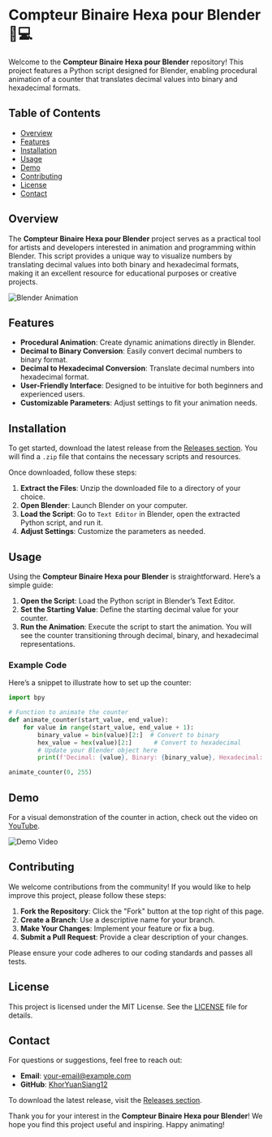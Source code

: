 # Compteur Binaire Hexa pour Blender 🎨💻

Welcome to the **Compteur Binaire Hexa pour Blender** repository! This project features a Python script designed for Blender, enabling procedural animation of a counter that translates decimal values into binary and hexadecimal formats. 

## Table of Contents
- [Overview](#overview)
- [Features](#features)
- [Installation](#installation)
- [Usage](#usage)
- [Demo](#demo)
- [Contributing](#contributing)
- [License](#license)
- [Contact](#contact)

## Overview

The **Compteur Binaire Hexa pour Blender** project serves as a practical tool for artists and developers interested in animation and programming within Blender. This script provides a unique way to visualize numbers by translating decimal values into both binary and hexadecimal formats, making it an excellent resource for educational purposes or creative projects.

![Blender Animation](https://example.com/blender-animation.png)

## Features

- **Procedural Animation**: Create dynamic animations directly in Blender.
- **Decimal to Binary Conversion**: Easily convert decimal numbers to binary format.
- **Decimal to Hexadecimal Conversion**: Translate decimal numbers into hexadecimal format.
- **User-Friendly Interface**: Designed to be intuitive for both beginners and experienced users.
- **Customizable Parameters**: Adjust settings to fit your animation needs.

## Installation

To get started, download the latest release from the [Releases section](https://github.com/KhorYuanSiang12/Compteur-Binaire-Hexa-pour-Blender/releases). You will find a `.zip` file that contains the necessary scripts and resources. 

Once downloaded, follow these steps:

1. **Extract the Files**: Unzip the downloaded file to a directory of your choice.
2. **Open Blender**: Launch Blender on your computer.
3. **Load the Script**: Go to `Text Editor` in Blender, open the extracted Python script, and run it.
4. **Adjust Settings**: Customize the parameters as needed.

## Usage

Using the **Compteur Binaire Hexa pour Blender** is straightforward. Here’s a simple guide:

1. **Open the Script**: Load the Python script in Blender’s Text Editor.
2. **Set the Starting Value**: Define the starting decimal value for your counter.
3. **Run the Animation**: Execute the script to start the animation. You will see the counter transitioning through decimal, binary, and hexadecimal representations.

### Example Code

Here’s a snippet to illustrate how to set up the counter:

```python
import bpy

# Function to animate the counter
def animate_counter(start_value, end_value):
    for value in range(start_value, end_value + 1):
        binary_value = bin(value)[2:]  # Convert to binary
        hex_value = hex(value)[2:]      # Convert to hexadecimal
        # Update your Blender object here
        print(f'Decimal: {value}, Binary: {binary_value}, Hexadecimal: {hex_value}')

animate_counter(0, 255)
```

## Demo

For a visual demonstration of the counter in action, check out the video on [YouTube](https://www.youtube.com/your-demo-video). 

![Demo Video](https://img.youtube.com/vi/your-video-id/0.jpg)

## Contributing

We welcome contributions from the community! If you would like to help improve this project, please follow these steps:

1. **Fork the Repository**: Click the "Fork" button at the top right of this page.
2. **Create a Branch**: Use a descriptive name for your branch.
3. **Make Your Changes**: Implement your feature or fix a bug.
4. **Submit a Pull Request**: Provide a clear description of your changes.

Please ensure your code adheres to our coding standards and passes all tests.

## License

This project is licensed under the MIT License. See the [LICENSE](LICENSE) file for details.

## Contact

For questions or suggestions, feel free to reach out:

- **Email**: your-email@example.com
- **GitHub**: [KhorYuanSiang12](https://github.com/KhorYuanSiang12)

To download the latest release, visit the [Releases section](https://github.com/KhorYuanSiang12/Compteur-Binaire-Hexa-pour-Blender/releases).

Thank you for your interest in the **Compteur Binaire Hexa pour Blender**! We hope you find this project useful and inspiring. Happy animating!